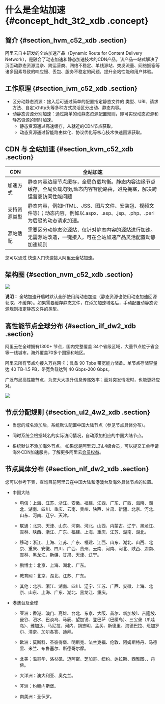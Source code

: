 # 什么是全站加速 {#concept_hdt_3t2_xdb .concept}

## 简介 {#section_hvm_c52_xdb .section}

阿里云自主研发的全站加速产品（Dynamic Route for Content Delivery Network），是融合了动态加速和静态加速技术的CDN产品。该产品一站式解决了页面动静态资源混杂、跨运营商、网络不稳定、单线源站、突发流量、网络拥塞等诸多因素导致的响应慢、丢包、服务不稳定的问题，提升全站性能和用户体验。

## 工作原理 {#section_ivm_c52_xdb .section}

-   区分动静态资源：接入后可通过简单的配置指定静态文件的 类型、URI、请求方法、自定义http头等多种方式灵活区分出动、静态内容。
-   动静态资源分别加速：通过简单的动静态资源配置规则，即可实现动态资源和静态资源的同时加速。
    -   静态资源通过高速缓存，从就近的CDN节点获取。
    -   动态资源通过智能路由优化、协议优化等核心技术快速回源获取。

## CDN 与 全站加速 {#section_kvm_c52_xdb .section}

|CDN|全站加速|
|---|----|
|加速方式|静态内容边缘节点缓存，全局负载均衡。静态内容边缘节点缓存，全局负载均衡,动态内容智能路由，避免拥塞，解决跨运营商访问性能问题|
|支持资源类型|静态内容，例如HTML、JSS、图片文件、安装包、视频文件等）；动态内容，例如以.aspx、.asp、.jsp、.php、.perl为后缀的动态请求加速。|
|源站适配|需要区分动静态资源站，仅针对静态内容的源站进行加速。无需源站改造，一键接入，可在全站加速产品灵活配置动静加速规则|

您可以通过 快速入门快速接入阿里云全站加速。

## 架构图 {#section_nvm_c52_xdb .section}

![](http://static-aliyun-doc.oss-cn-hangzhou.aliyuncs.com/assets/img/13439/15349575796063_zh-CN.png)

**说明：** 全站加速开启时默认全部使用纯动态加速（静态资源也使用动态加速回源获取，不缓存）。如果需要缓存静态文件，在添加加速域名后，手动配置动静态资源规则指定静态文件的类型。

## 高性能节点全球分布 {#section_ilf_dw2_xdb .section}

阿里云在全球拥有1300+ 节点，国内完整覆盖 34个省级区域，大量节点位于省会等一线城市。海外覆盖70多个国家和地区。

阿里云所有节点均接入万兆网卡；具备 90 Tpbs 带宽能力储备。单节点存储容量达 40 TB-1.5 PB，带宽负载达到 40 Gbps-200 Gbps。

广泛布局高性能节点，为您大大提升信息传递效率；面对突发情况时，也能更好应对。

![](http://static-aliyun-doc.oss-cn-hangzhou.aliyuncs.com/assets/img/13439/15349575806065_zh-CN.png)

## 节点分配规则 {#section_ul2_4w2_xdb .section}

-   当您的域名添加后，系统默认配置中国大陆节点（参见节点具体分布）。

-   同时系统会根据域名的实际访问情况，自动添加相应的中国大陆节点。

-   系统默认不添加海外节点。 如果您是阿里云L3\\L4级会员，可以提交工单申请海外CDN加速服务。了解更多阿里云[会员权益](https://v.aliyun.com/#/rights)。


## 节点具体分布 {#section_nlf_dw2_xdb .section}

您可以参考下表，查询目前阿里云在中国大陆和港澳台及海外具体节点的位置。

-   中国大陆
    -   电信：上海、江苏、浙江、安徽、福建、江西、广东、广西、海南、湖北、湖南、四川、重庆、云南、贵州、陕西、甘肃、新疆、北京、河北、山东、河南、辽宁、天津。

    -   联通：北京、天津、山东、河南、河北、山西、内蒙古、辽宁、黑龙江、吉林、陕西、浙江、广东、福建、上海、重庆、江苏、湖南、湖北。

    -   移动：浙江、上海、江苏、广东、福建、江西、山东、湖北、山西、北京、重庆、安徽、四川、广西、贵州、云南、河南、河北、陕西、湖南、吉林、黑龙江、新疆、甘肃、天津、辽宁。

    -   鹏博士：北京、上海、湖北、广东。

    -   教育网：北京、湖北、江苏、广东。

    -   其他：北京、浙江、湖南、四川、辽宁、江苏、广西、安徽、上海、北京、山东、上海、广东、湖北、黑龙江、重庆。

-   港澳台及全球
    -   亚洲：香港、澳门、高雄、台北、东京、大阪、首尔、新加坡1、吉隆坡、曼谷、泗水、巴淡岛、马辰、望加锡、登巴萨（巴厘岛）、三宝垄（爪哇岛）、雅加达、马尼拉、河内、胡志明、孟买、新德里、海德巴拉、班加罗尔、清奈、加尔各答、迪拜。

    -   欧洲：莫斯科、圣彼得堡、明斯克、法兰克福、伦敦、阿姆斯特丹、马德里、米兰、布鲁塞尔、斯德哥尔摩。

    -   北美：温哥华、洛杉矶、迈阿密、芝加哥、纽约、达拉斯、西雅图、、丹佛。

    -   大洋洲：澳大利亚、奥克兰。

    -   非洲：约翰内斯堡。

    -   南美洲：圣保罗。


